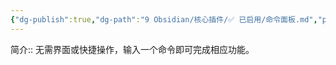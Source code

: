 ```yaml
---
{"dg-publish":true,"dg-path":"9 Obsidian/核心插件/✅ 已启用/命令面板.md","permalink":"/9 Obsidian/核心插件/✅ 已启用/命令面板/","created":"2025-07-31","updated":"2025-07-31"}
---
```



简介:: 无需界面或快捷操作，输入一个命令即可完成相应功能。